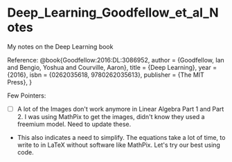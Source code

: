 # Deep_Learning_Goodfellow_et_al_Notes
My notes on the Deep Learning book

Reference:
      @book{Goodfellow:2016:DL:3086952,
      author = {Goodfellow, Ian and Bengio, Yoshua and Courville, Aaron},
      title = {Deep Learning},
      year = {2016},
      isbn = {0262035618, 9780262035613},
      publisher = {The MIT Press},
      } 


Few Pointers:
- [ ] A lot of the  Images don't work anymore in Linear Algebra Part 1 and Part 2. I was using MathPix to get the images, didn't know they used a freemium model. Need to update these.
* This also indicates a need to simplify. The equations take a lot of time, to write to in LaTeX without software like MathPix. Let's try our best using code.
